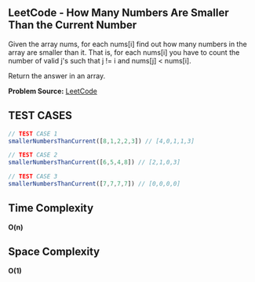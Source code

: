 ## LeetCode - How Many Numbers Are Smaller Than the Current Number
Given the array nums, for each nums[i] find out how many numbers in the array are smaller than it. That is, for each nums[i] you have to count the number of valid j's such that j != i and nums[j] < nums[i].

Return the answer in an array.

**Problem Source:**  [LeetCode](https://leetcode.com/problems/how-many-numbers-are-smaller-than-the-current-number/)


## TEST CASES
```javascript
// TEST CASE 1
smallerNumbersThanCurrent([8,1,2,2,3]) // [4,0,1,1,3]

// TEST CASE 2
smallerNumbersThanCurrent([6,5,4,8]) // [2,1,0,3]

// TEST CASE 3
smallerNumbersThanCurrent([7,7,7,7]) // [0,0,0,0]
```
## Time Complexity
**O(n)**

## Space Complexity
**O(1)**
